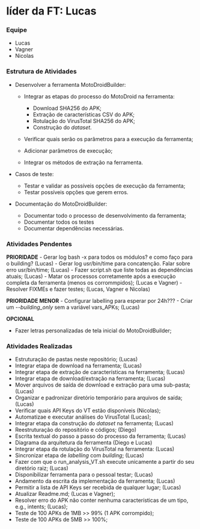 # líder da FT: Lucas

### Equipe

- Lucas
- Vagner
- Nicolas

### Estrutura de Atividades

- Desenvolver a ferramenta MotoDroidBuilder:

    - Integrar as etapas do processo do MotoDroid na ferramenta:
        - Download SHA256 do APK;
        - Extração de características CSV do APK;
        - Rotulação do VirusTotal SHA256 do APK;
        - Construção do *dataset*.

    - Verificar quais serão os parâmetros para a execução da ferramenta;
    - Adicionar parâmetros de execução;
    - Integrar os métodos de extração na ferramenta.

- Casos de teste:
    - Testar e validar as possíveis opções de execução da ferramenta;
    - Testar possíveis opções que gerem erros.

- Documentação do MotoDroidBuilder:
    - Documentar todo o processo de desenvolvimento da ferramenta;
    - Documentar todos os testes
    - Documentar dependências necessárias.

### Atividades Pendentes
 **PRIORIDADE**
    - Gerar log bash -x para todos os módulos? e como faço para o building? (Lucas)
    - Gerar log usr/bin/time para concatenção. Falar sobre erro usr/bin/time; (Lucas)
    - Fazer script.sh que liste todas as dependências atuais; (Lucas)
    - Matar os processos corretamente após a execução completa da ferramenta (menos os corrommpidos); (Lucas e Vagner)
    - Resolver FIXMEs e fazer testes; (Lucas, Vagner e Nicolas)

**PRIORIDADE MENOR**
    - Configurar labelling para esperar por 24h???
    - Criar um *--building_only* sem a variável vars_APKs; (Lucas)

**OPCIONAL**
- Fazer letras personalizadas de tela inicial do MotoDroidBuilder;


### Atividades Realizadas
- Estruturação de pastas neste repositório; (Lucas)
- Integrar etapa de download na ferramenta; (Lucas)
- Integrar etapa de extração de características na ferramenta; (Lucas)
- Integrar etapa de download/extração na ferramenta; (Lucas)
- Mover arquivos de saída de download e extração para uma sub-pasta; (Lucas)
- Organizar e padronizar diretório temporário para arquivos de saída; (Lucas)
- Verificar quais API Keys do VT estão disponíveis (Nicolas);
- Automatizae e executar análises do VirusTotal (Lucas);
- Integrar etapa da construção do *dataset* na ferramenta; (Lucas)
- Reestruturação do repositório e códigos; (Diego)
- Escrita textual do passo a passo do processo da ferramenta; (Lucas)
- Diagrama da arquitetura da ferramenta (Diego e Lucas)
- Integrar etapa da rotulação do VirusTotal na ferramenta: (Lucas)
- Sincronizar etapa de *labelling* com *building*; (Lucas)
- Fazer com que o run_analysis_VT.sh execute unicamente a partir do seu diretório raiz; (Lucas)
- Disponibilizar ferramenta para o pessoal testar; (Lucas)
- Andamento da escrita da implementação da ferramenta; (Lucas)
- Permitir a lista de API Keys ser recebida de qualquer lugar; (Lucas)
- Atualizar Readme.md; (Lucas e Vagner);
- Resolver erro do APK não conter nenhuma características de um tipo, e.g., intents; (Lucas);
- Teste de 100 APKs de 1MB >> 99% (1 APK corrompido);
- Teste de 100 APKs de 5MB >> 100%;